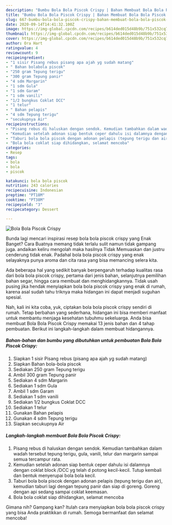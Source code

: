 ```yaml
---
description: "Bumbu Bola Bola Piscok Crispy | Bahan Membuat Bola Bola Piscok Crispy Yang Enak dan Simpel"
title: "Bumbu Bola Bola Piscok Crispy | Bahan Membuat Bola Bola Piscok Crispy Yang Enak dan Simpel"
slug: 667-bumbu-bola-bola-piscok-crispy-bahan-membuat-bola-bola-piscok-crispy-yang-enak-dan-simpel
date: 2020-09-14T14:41:32.100Z
image: https://img-global.cpcdn.com/recipes/b614ded015d48b9b/751x532cq70/bola-bola-piscok-crispy-foto-resep-utama.jpg
thumbnail: https://img-global.cpcdn.com/recipes/b614ded015d48b9b/751x532cq70/bola-bola-piscok-crispy-foto-resep-utama.jpg
cover: https://img-global.cpcdn.com/recipes/b614ded015d48b9b/751x532cq70/bola-bola-piscok-crispy-foto-resep-utama.jpg
author: Ora Hart
ratingvalue: 4
reviewcount: 9
recipeingredient:
- "1 sisir Pisang rebus pisang apa ajah yg sudah matang"
- " Bahan bolabola piscok"
- "250 gram Tepung terigu"
- "300 gram Tepung panir"
- "4 sdm Margarin"
- "1 sdm Gula"
- "1 sdm Garam"
- "1 sdm vanili"
- "1/2 bungkus Coklat DCC"
- "1 telur"
- " Bahan pelapis"
- "4 sdm Tepung terigu"
- "secukupnya Air"
recipeinstructions:
- "Pisang rebus di haluskan dengan sendok. Kemudian tambahkan dalam wadah tersebut tepung terigu, gula, vanili, telur dan margarin sampai semua tercampur rata."
- "Kemudian setelah adonan siap bentuk ceper dahulu isi dalamnya dengan coklat block /DCC yg telah d potong kecil-kecil. Tutup kembali dan bentuk menyerupai bola bola kecil."
- "Taburi bola bola piscok dengan adonan pelapis (tepung terigu dan air), kemudian taburi lagi dengan tepung panir dan siap di goreng. Goreng dengan api sedang sampai coklat keemasan."
- "Bola bola coklat siap dihidangkan, selamat mencoba"
categories:
- Resep
tags:
- bola
- bola
- piscok

katakunci: bola bola piscok 
nutrition: 243 calories
recipecuisine: Indonesian
preptime: "PT18M"
cooktime: "PT38M"
recipeyield: "3"
recipecategory: Dessert

---
```



![Bola Bola Piscok Crispy](https://img-global.cpcdn.com/recipes/b614ded015d48b9b/751x532cq70/bola-bola-piscok-crispy-foto-resep-utama.jpg)

Bunda lagi mencari inspirasi resep bola bola piscok crispy yang Enak Banget? Cara Buatnya memang tidak terlalu sulit namun tidak gampang juga. andaikan keliru mengolah maka hasilnya Tidak Memuaskan dan justru cenderung tidak enak. Padahal bola bola piscok crispy yang enak selayaknya punya aroma dan cita rasa yang bisa memancing selera kita.

Ada beberapa hal yang sedikit banyak berpengaruh terhadap kualitas rasa dari bola bola piscok crispy, pertama dari jenis bahan, selanjutnya pemilihan bahan segar, hingga cara membuat dan menghidangkannya. Tidak usah pusing jika hendak menyiapkan bola bola piscok crispy yang enak di rumah, karena asal sudah tahu triknya maka hidangan ini dapat menjadi suguhan spesial.




Nah, kali ini kita coba, yuk, ciptakan bola bola piscok crispy sendiri di rumah. Tetap berbahan yang sederhana, hidangan ini bisa memberi manfaat untuk membantu menjaga kesehatan tubuhmu sekeluarga. Anda bisa membuat Bola Bola Piscok Crispy memakai 13 jenis bahan dan 4 tahap pembuatan. Berikut ini langkah-langkah dalam membuat hidangannya.

<!--inarticleads1-->

##### Bahan-bahan dan bumbu yang dibutuhkan untuk pembuatan Bola Bola Piscok Crispy:

1. Siapkan 1 sisir Pisang rebus (pisang apa ajah yg sudah matang)
1. Siapkan  Bahan bola-bola piscok
1. Sediakan 250 gram Tepung terigu
1. Ambil 300 gram Tepung panir
1. Sediakan 4 sdm Margarin
1. Sediakan 1 sdm Gula
1. Ambil 1 sdm Garam
1. Sediakan 1 sdm vanili
1. Sediakan 1/2 bungkus Coklat DCC
1. Sediakan 1 telur
1. Gunakan  Bahan pelapis
1. Gunakan 4 sdm Tepung terigu
1. Siapkan secukupnya Air




<!--inarticleads2-->

##### Langkah-langkah membuat Bola Bola Piscok Crispy:

1. Pisang rebus di haluskan dengan sendok. Kemudian tambahkan dalam wadah tersebut tepung terigu, gula, vanili, telur dan margarin sampai semua tercampur rata.
1. Kemudian setelah adonan siap bentuk ceper dahulu isi dalamnya dengan coklat block /DCC yg telah d potong kecil-kecil. Tutup kembali dan bentuk menyerupai bola bola kecil.
1. Taburi bola bola piscok dengan adonan pelapis (tepung terigu dan air), kemudian taburi lagi dengan tepung panir dan siap di goreng. Goreng dengan api sedang sampai coklat keemasan.
1. Bola bola coklat siap dihidangkan, selamat mencoba




Gimana nih? Gampang kan? Itulah cara menyiapkan bola bola piscok crispy yang bisa Anda praktikkan di rumah. Semoga bermanfaat dan selamat mencoba!
